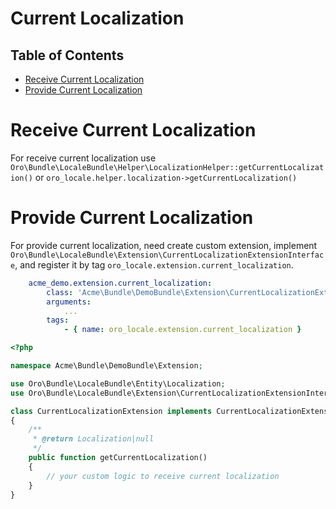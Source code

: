Current Localization
====================

Table of Contents
-----------------
 - [Receive Current Localization](#receive-current-localization)
 - [Provide Current Localization](#provide-current-localization)

Receive Current Localization
============================

For receive current localization use `Oro\Bundle\LocaleBundle\Helper\LocalizationHelper::getCurrentLocalization()` or `oro_locale.helper.localization->getCurrentLocalization()`

Provide Current Localization
============================

For provide current localization, need create custom extension, implement `Oro\Bundle\LocaleBundle\Extension\CurrentLocalizationExtensionInterface`, and register it by tag `oro_locale.extension.current_localization`.

```yml
    acme_demo.extension.current_localization:
        class: 'Acme\Bundle\DemoBundle\Extension\CurrentLocalizationExtension'
        arguments:
            ...
        tags:
            - { name: oro_locale.extension.current_localization }
```

```php
<?php

namespace Acme\Bundle\DemoBundle\Extension;

use Oro\Bundle\LocaleBundle\Entity\Localization;
use Oro\Bundle\LocaleBundle\Extension\CurrentLocalizationExtensionInterface;

class CurrentLocalizationExtension implements CurrentLocalizationExtensionInterface
{
    /**
     * @return Localization|null
     */
    public function getCurrentLocalization()
    {
        // your custom logic to receive current localization
    }
}
```